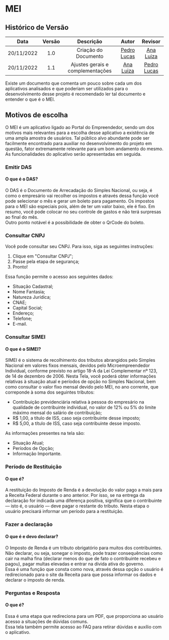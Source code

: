 # MEI

## Histórico de Versão

|Data|Versão|Descrição|Autor|Revisor|
| :----------: | :------: | :-----------: | :---------: |:---------: |
|20/11/2022|1.0|Criação do Documento| [Pedro Lucas](https://github.com/PedroLSF)|[Ana Luiza](https://github.com/AnHoff)
|20/11/2022|1.1|Ajustes gerais e complementações| [Ana Luiza](https://github.com/AnHoff)|[Pedro Lucas](https://github.com/PedroLSF)

Existe um documento que comenta um pouco sobre cada um dos aplicativos analisados e que poderiam ser utilizados para o desenvolvimento desse projeto é recomendado ler tal documento e entender o que é o MEI.

## Motivos de escolha
O MEI é um aplicativo ligado ao Portal do Empreendedor, sendo um dos motivos mais relevantes para a escolha desse aplicativo a existência de uma ampla amostra de usuários. Tal público alvo abundante pode ser facilmente encontrado para auxiliar no desenvolvimento do projeto em questão, fator extremamente relevante para um bom andamento do mesmo. As funcionalidades do aplicativo serão apresentadas em seguida.

### Emitir DAS
#### O que é o DAS?
O DAS é o Documento de Arrecadação do Simples Nacional, ou seja, é como o empresário vai recolher os impostos e através dessa função você pode selecionar o mês e gerar um boleto para pagamento. Os impostos para o MEI são especiais pois, além de ter um valor baixo, ele é fixo. Em resumo, você pode colocar no seu controle de gastos e não terá surpresas ao final do mês.
<br>
Outro ponto notável é a possibilidade de obter o QrCode do boleto.

### Consultar CNPJ
Você pode consultar seu CNPJ. Para isso, siga as seguintes instruções:
<br>

1. Clique em "Consultar CNPJ";
2. Passe pela etapa de segurança;
3. Pronto!

Essa função permite o acesso aos seguintes dados:
<br>

* Situação Cadastral;
* Nome Fantasia;
* Natureza Jurídica;
* CNAE;
* Capital Social;
* Endereço;
* Telefone;
* E-mail.

### Consultar SIMEI
#### O que é o SIMEI?
SIMEI é o sistema de recolhimento dos tributos abrangidos pelo Simples Nacional em valores fixos mensais, devidos pelo Microempreendedor Individual, conforme previsto no artigo 18-A da Lei Complementar nº 123, de 14 de dezembro de 2006. Nesta Tela, você poderá obter informações relativas à situação atual e períodos de opção no Simples Nacional, bem como consultar o valor fixo mensal devido pelo MEI, no ano corrente, que correponde à soma dos seguintes tributos:
<br>

* Contribuição previdenciária relativa à pessoa do empresário na qualidade de contribuinte individual, no valor de 12% ou 5% do limite máximo mensal do salário de contribuição;
* R$ 1,00, a título de ISS, caso seja contribuinte desse imposto;
* R$ 5,00, a título de ISS, caso seja contribuinte desse imposto.

As informações presentes na tela são:
<br>

* Situação Atual;
* Períodos de Opção;
* Informação Importante.

### Período de Restituição
#### O que é?
A restituição do Imposto de Renda é a devolução do valor pago a mais para a Receita Federal durante o ano anterior. Por isso, se na entrega da declaração for indicada uma diferença positiva, significa que o contribuinte — isto é, o usuário — deve pagar o restante do tributo. Nesta etapa o usuário precisará informar um período para a restituição.

### Fazer a declaração
#### O que é e devo declarar?
O Imposto de Renda é um tributo obrigatório para muitos dos contribuintes. Não declarar, ou seja, sonegar o imposto, pode trazer consequências como cair na malha fina (declarar menos do que de fato o contribuinte recebeu e pagou), pagar multas elevadas e entrar na dívida ativa do governo.
<br>
Essa é uma função que consta como nova, através dessa opção o usuário é redirecionado para o site da Receita para que possa informar os dados e declarar o imposto de renda.

### Perguntas e Resposta
#### O que é?
Essa é uma etapa que redireciona para um PDF, que proporciona ao usuário acesso a situações de dúvidas comuns.
<br>
Essa tela também permite acesso ao FAQ para retirar dúvidas e auxílio com o aplicativo.
